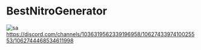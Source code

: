 # BestNitroGenerator

![sa](https://user-images.githubusercontent.com/79768100/184175391-a1bd0aaf-7237-4693-a055-ddc787456b3d.PNG)
https://discord.com/channels/1036319562339196958/1062743397410025553/1062744468534611998
